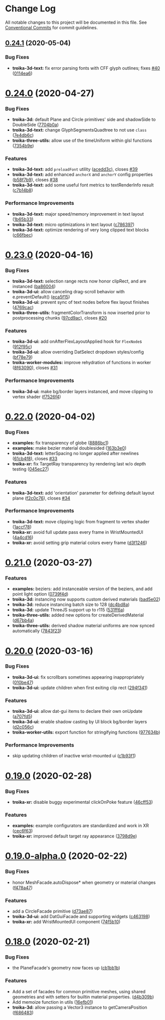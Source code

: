 # Change Log

All notable changes to this project will be documented in this file.
See [Conventional Commits](https://conventionalcommits.org) for commit guidelines.

## [0.24.1](https://github.com/protectwise/troika/compare/v0.24.0...v0.24.1) (2020-05-04)


### Bug Fixes

* **troika-3d-text:** fix error parsing fonts with CFF glyph outlines; fixes [#40](https://github.com/protectwise/troika/issues/40) ([0114ea6](https://github.com/protectwise/troika/commit/0114ea6c596c9fee19e75872e9462128863a2046))






# [0.24.0](https://github.com/protectwise/troika/compare/v0.23.0...v0.24.0) (2020-04-27)


### Bug Fixes

* **troika-3d:** default Plane and Circle primitives' side and shadowSide to DoubleSide ([7704b0a](https://github.com/protectwise/troika/commit/7704b0aea544231315880352e0ddc263d7092625))
* **troika-3d-text:** change GlyphSegmentsQuadtree to not use  `class` ([7e4db6c](https://github.com/protectwise/troika/commit/7e4db6c56f81f48de80ba9e6cc48affae067678e))
* **troika-three-utils:** allow use of the timeUniform within glsl functions ([7354b9e](https://github.com/protectwise/troika/commit/7354b9ea03d7ffedd869ccc4bb496811a572deba))


### Features

* **troika-3d-text:** add `preloadFont` utility ([acedd3c](https://github.com/protectwise/troika/commit/acedd3c0799ccdaa9e583479b88441587f4b2db5)), closes [#39](https://github.com/protectwise/troika/issues/39)
* **troika-3d-text:** add enhanced `anchorX` and `anchorY` config properties ([b58f7b9](https://github.com/protectwise/troika/commit/b58f7b933853bac6a5c6d53d1fa3668886573161)), closes [#38](https://github.com/protectwise/troika/issues/38)
* **troika-3d-text:** add some useful font metrics to textRenderInfo result ([c7b14b8](https://github.com/protectwise/troika/commit/c7b14b8ab77e7b4ecbd080e4b94d5f257dd86c1a))


### Performance Improvements

* **troika-3d-text:** major speed/memory improvement in text layout ([1b65b33](https://github.com/protectwise/troika/commit/1b65b3355c05086bec2726771dabf9b21ed2e4a2))
* **troika-3d-text:** micro optimizations in text layout ([c786397](https://github.com/protectwise/troika/commit/c7863971609d9ffd9f9fc6a13a3f594262112b5c))
* **troika-3d-text:** optimize rendering of very long clipped text blocks ([c66fbec](https://github.com/protectwise/troika/commit/c66fbec228e45715c0b62586775b2f71c280ddc0))





# [0.23.0](https://github.com/protectwise/troika/compare/v0.22.0...v0.23.0) (2020-04-16)


### Bug Fixes

* **troika-3d-text:** selection range rects now honor clipRect, and are instanced ([ba86004](https://github.com/protectwise/troika/commit/ba860049c46d104fb755a192de56e8e397bb4862))
* **troika-3d-ui:** allow canceling drag-scroll behavior with e.preventDefault() ([eca5f15](https://github.com/protectwise/troika/commit/eca5f15bb83c43d695e1674a6b265f208fb9a3cf))
* **troika-3d-ui:** prevent sync of text nodes before flex layout finishes ([4769cac](https://github.com/protectwise/troika/commit/4769cac2db7be7a925f1de5160e56ac95e4e97da))
* **troika-three-utils:** fragmentColorTransform is now inserted prior to postprocessing chunks ([97cd9ac](https://github.com/protectwise/troika/commit/97cd9ac3276c353597a374f1c7d2c7f23993aa7f)), closes [#20](https://github.com/protectwise/troika/issues/20)


### Features

* **troika-3d-ui:** add onAfterFlexLayoutApplied hook for `FlexNode`s ([912f95c](https://github.com/protectwise/troika/commit/912f95c9a0817b51cbfaef5872f3c5321c65d1fb))
* **troika-3d-ui:** allow overriding DatSelect dropdown styles/config ([bf78e79](https://github.com/protectwise/troika/commit/bf78e79951d836e159534c7c545c8a2e7126b996))
* **troika-worker-modules:** improve rehydration of functions in worker ([8f63090](https://github.com/protectwise/troika/commit/8f63090a5ad4fa3569faeade8e5c532ebfb065c5)), closes [#31](https://github.com/protectwise/troika/issues/31)


### Performance Improvements

* **troika-3d-ui:** make bg/border layers instanced, and move clipping to vertex shader ([f7526f4](https://github.com/protectwise/troika/commit/f7526f42f5ad02397aca656eadac80fa0ac13c90))





# [0.22.0](https://github.com/protectwise/troika/compare/v0.21.0...v0.22.0) (2020-04-02)


### Bug Fixes

* **examples:** fix transparency of globe ([8886bc1](https://github.com/protectwise/troika/commit/8886bc1540920a8fff39e97f8824d818a55bb8b5))
* **examples:** make bezier material doublesided ([163b3e0](https://github.com/protectwise/troika/commit/163b3e0de1ffcc4dc3f0020f1eb9b54ba9d95ece))
* **troika-3d-text:** letterSpacing no longer applied after newlines ([61cb4f8](https://github.com/protectwise/troika/commit/61cb4f8b9a56cf14fb6ccc07c73449c721adbf4e)), closes [#33](https://github.com/protectwise/troika/issues/33)
* **troika-xr:** fix TargetRay transparency by rendering last w/o depth testing ([045ec27](https://github.com/protectwise/troika/commit/045ec27abe9c8946f245ee22e4502ccdf133c4ef))


### Features

* **troika-3d-text:** add 'orientation' parameter for defining default layout plane ([f2c0c76](https://github.com/protectwise/troika/commit/f2c0c763d4b92be84b26f878597cfa85724f7cc3)), closes [#34](https://github.com/protectwise/troika/issues/34)


### Performance Improvements

* **troika-3d-text:** move clipping logic from fragment to vertex shader ([1accf78](https://github.com/protectwise/troika/commit/1accf781546bd41dd19dd177eefefd6d8f56bdbd))
* **troika-xr:** avoid full update pass every frame in WristMountedUI ([4a4cd16](https://github.com/protectwise/troika/commit/4a4cd16680d2c63a05e94dac8820d2a1cd3a0eab))
* **troika-xr:** avoid setting grip material colors every frame ([d3f1246](https://github.com/protectwise/troika/commit/d3f12463b70a46c9a883289f022fa9a6b95f3ccc))





# [0.21.0](https://github.com/protectwise/troika/compare/v0.20.0...v0.21.0) (2020-03-27)


### Features

* **examples:** beziers: add instanceable version of the beziers, and add point light option ([0739f4d](https://github.com/protectwise/troika/commit/0739f4d6ebcdd13be46b6371c95504b290c86359))
* **troika-3d:** instancing now supports custom derived materials ([bad5e02](https://github.com/protectwise/troika/commit/bad5e022e29e0b656258017f8697d1611eb9d2e9))
* **troika-3d:** reduce instancing batch size to 128 ([dc4bd8a](https://github.com/protectwise/troika/commit/dc4bd8aadd5826b4fe8247f981a03f43624a7bd7))
* **troika-3d:** update ThreeJS support up to r115 ([531ff6a](https://github.com/protectwise/troika/commit/531ff6a175b41d6fd273b1ca0fa91c5826360b22))
* **troika-three-utils:** added new options for createDerivedMaterial ([d67bb4a](https://github.com/protectwise/troika/commit/d67bb4a569e151efad87a047e845607226f02027))
* **troika-three-utils:** derived shadow material uniforms are now synced automatically ([7843f23](https://github.com/protectwise/troika/commit/7843f2314caf9463262a16b15de948931b4b6511))





# [0.20.0](https://github.com/protectwise/troika/compare/v0.19.0...v0.20.0) (2020-03-16)


### Bug Fixes

* **troika-3d-ui:** fix scrollbars sometimes appearing inappropriately ([010be47](https://github.com/protectwise/troika/commit/010be47962f1f275d99c751bcf50f3e111667299))
* **troika-3d-ui:** update children when first exiting clip rect ([294f341](https://github.com/protectwise/troika/commit/294f34121e1d20a2152fea354767150abc4e3b1d))


### Features

* **troika-3d-ui:** allow dat-gui items to declare their own onUpdate ([a707fd5](https://github.com/protectwise/troika/commit/a707fd5988c4f664a5cfe3ee72747d13b65535e3))
* **troika-3d-ui:** enable shadow casting by UI block bg/border layers ([d2c056c](https://github.com/protectwise/troika/commit/d2c056cb2d599021f61d6de4ff7223f6b7ca52e6))
* **troika-worker-utils:** export function for stringifying functions ([977634b](https://github.com/protectwise/troika/commit/977634b5eecb41e4e7aa61addf5b7bfd721ab9e2))


### Performance Improvements

* skip updating children of inactive wrist-mounted ui ([c1b93f1](https://github.com/protectwise/troika/commit/c1b93f18228e1c051a3941d15f6bd31a3a682e2d))





# [0.19.0](https://github.com/protectwise/troika/compare/v0.19.0-alpha.0...v0.19.0) (2020-02-28)


### Bug Fixes

* **troika-xr:** disable buggy experimental clickOnPoke feature ([46cff53](https://github.com/protectwise/troika/commit/46cff535f24e661e727714e12e05326c830d1a90))


### Features

* **examples:** example configurators are standardized and work in XR ([cec6f63](https://github.com/protectwise/troika/commit/cec6f63a2c45ad4a4b38e1826cec852d756e016d))
* **troika-xr:** improved default target ray appearance ([3798d9e](https://github.com/protectwise/troika/commit/3798d9e9451763c12d0273bb7d6f027c4ae79621))





# [0.19.0-alpha.0](https://github.com/protectwise/troika/compare/v0.18.0...v0.19.0-alpha.0) (2020-02-22)


### Bug Fixes

* honor MeshFacade.autoDispose* when geometry or material changes ([f478a47](https://github.com/protectwise/troika/commit/f478a47da138007a73804cf6af9b81f8d2234770))


### Features

* add a CircleFacade primitive ([d73ae87](https://github.com/protectwise/troika/commit/d73ae872c8838181801b226adc7c02f3fcbb14bf))
* **troika-3d-ui:** add DatGuiFacade and supporting widgets ([c463198](https://github.com/protectwise/troika/commit/c463198c9b06eaa42c281318e82ff79fbbf31193))
* **troika-xr:** add WristMountedUI component ([74f5b10](https://github.com/protectwise/troika/commit/74f5b108931c7bcee0c55de1e2fa3a4c26559a5b))





# [0.18.0](https://github.com/protectwise/troika/compare/v0.17.1...v0.18.0) (2020-02-21)


### Bug Fixes

* the PlaneFacade's geometry now faces up ([cb1bb1b](https://github.com/protectwise/troika/commit/cb1bb1b4b26f2f09fab4e433e2449ca2f3d2aa1a))


### Features

* Add a set of facades for common primitive meshes, using shared geometries and with setters for builtin material properties. ([d4b309b](https://github.com/protectwise/troika/commit/d4b309b179edba4b59ca87d13100a38be1b374a7))
* Add memoize function in utils ([16efb01](https://github.com/protectwise/troika/commit/16efb013eb62bb3630b0375ad7a054820aa2382c))
* **troika-3d:** allow passing a Vector3 instance to getCameraPosition ([f686483](https://github.com/protectwise/troika/commit/f6864835649b00cef4b53d3a9bd5d3d880d57d8d))
